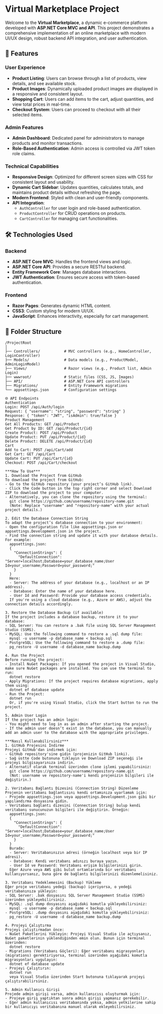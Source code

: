 # Virtual Marketplace Project

Welcome to the **Virtual Marketplace**, a dynamic e-commerce platform developed with **ASP.NET Core MVC and API**. This project demonstrates a comprehensive implementation of an online marketplace with modern UI/UX design, robust backend API integration, and user authentication.

## 🚀 Features

### User Experience
- **Product Listing**: Users can browse through a list of products, view details, and see available stock.
- **Product Images**: Dynamically uploaded product images are displayed in a responsive and consistent layout.
- **Shopping Cart**: Users can add items to the cart, adjust quantities, and view total prices in real-time.
- **Checkout System**: Users can proceed to checkout with all their selected items.

### Admin Features
- **Admin Dashboard**: Dedicated panel for administrators to manage products and monitor transactions.
- **Role-Based Authentication**: Admin access is controlled via JWT token role claims.

### Technical Capabilities
- **Responsive Design**: Optimized for different screen sizes with CSS for consistent layout and usability.
- **Dynamic Cart Sidebar**: Updates quantities, calculates totals, and maintains product details without refreshing the page.
- **Modern Frontend**: Styled with clean and user-friendly components.
- **API Integration**: 
  - `AuthController` for user login and role-based authentication.
  - `ProductController` for CRUD operations on products.
  - `CartController` for managing cart functionalities.

## 🛠️ Technologies Used

### Backend
- **ASP.NET Core MVC**: Handles the frontend views and logic.
- **ASP.NET Core API**: Provides a secure RESTful backend.
- **Entity Framework Core**: Manages database interactions.
- **JWT Authentication**: Ensures secure access with token-based authentication.

### Frontend
- **Razor Pages**: Generates dynamic HTML content.
- **CSS3**: Custom styling for modern UI/UX.
- **JavaScript**: Enhances interactivity, especially for cart management.

## 📂 Folder Structure

```plaintext
/ProjectRoot
│
├── Controllers/           # MVC controllers (e.g., HomeController, LoginController)
├── Models/                # Data models (e.g., ProductModel, AdminLoginModel)
├── Views/                 # Razor views (e.g., Product list, Admin Login)
├── wwwroot/               # Static files (CSS, JS, Images)
├── API/                   # ASP.NET Core API controllers
├── Migrations/            # Entity Framework migrations
└── appsettings.json       # Configuration settings

🌐 API Endpoints
Authentication
Login: POST /api/Auth/login
Request: { "username": "string", "password": "string" }
Response: { "token": "JWT", "isAdmin": true/false }
Product Management
Get All Products: GET /api/Product
Get Product by ID: GET /api/Product/{id}
Create Product: POST /api/Product
Update Product: PUT /api/Product/{id}
Delete Product: DELETE /api/Product/{id}
Cart
Add to Cart: POST /api/Cart/add
Get Cart: GET /api/Cart
Update Cart: PUT /api/Cart/{id}
Checkout: POST /api/Cart/checkout

***How To Use***
1. Download the Project from GitHub
To download the project from GitHub:
- Go to the GitHub repository (your project’s GitHub link).
- Click the Code button in the top right corner and select Download ZIP to download the project to your computer.
- Alternatively, you can clone the repository using the terminal:
  git clone https://github.com/username/repository-name.git
  (Note: Replace "username" and "repository-name" with your actual project details.)

2. Edit the Database Connection String
To adapt the project’s database connection to your environment:
- Open the configuration file like appsettings.json or appsettings.Development.json in the project.
- Find the connection string and update it with your database details. For example:
  appsettings.json:
  {
    "ConnectionStrings": {
      "DefaultConnection": "Server=localhost;Database=your_database_name;User Id=your_username;Password=your_password;"
    }
  }
  Here:
  - Server: The address of your database (e.g., localhost or an IP address).
  - Database: Enter the name of your database here.
  - User Id and Password: Provide your database access credentials.
  If you're using a cloud database (e.g., Azure or AWS), adjust the connection details accordingly.

3. Restore the Database Backup (if available)
If the project includes a database backup, restore it to your database:
- SQL Server: You can restore a .bak file using SQL Server Management Studio (SSMS).
- MySQL: Use the following command to restore a .sql dump file:
  mysql -u username -p database_name < backup.sql
- PostgreSQL: Use the following command to restore a .dump file:
  pg_restore -U username -d database_name backup.dump

4. Run the Project
Before running the project:
- Install NuGet Packages: If you opened the project in Visual Studio, make sure NuGet packages are installed. You can use the terminal to run:
  dotnet restore
- Apply Migrations: If the project requires database migrations, apply them using:
  dotnet ef database update
- Run the Project:
  dotnet run
  Or, if you're using Visual Studio, click the Start button to run the project.

5. Admin User Login
If the project has an admin login:
- You might need to log in as an admin after starting the project.
- If the admin user doesn’t exist in the database, you can manually add an admin user to the database with the appropriate privileges.

***Nasıl Kullanabilirsiniz***
1. GitHub Projesini İndirme
Projeyi GitHub'dan indirmek için:
- GitHub repository'sine gidin (projenizin GitHub linki).
- Sağ üstte Code butonuna tıklayın ve Download ZIP seçeneği ile projeyi bilgisayarınıza indirin.
- Alternatif olarak terminal üzerinden clone işlemi yapabilirsiniz:
  git clone https://github.com/username/repository-name.git
  (Not: username ve repository-name'i kendi projenizin bilgileri ile değiştirin.)

2. Veritabanı Bağlantı Dizesini (Connection String) Düzenleme
Projenin veritabanı bağlantısını kendi ortamınıza uyarlamak için:
- Projede appsettings.json veya appsettings.Development.json gibi bir yapılandırma dosyasına gidin.
- Veritabanı bağlantı dizesini (Connection String) bulup kendi veritabanı sunucunuzun bilgileri ile değiştirin. Örneğin:
  appsettings.json:
  {
    "ConnectionStrings": {
      "DefaultConnection": "Server=localhost;Database=your_database_name;User Id=your_username;Password=your_password;"
    }
  }
  Burada:
  - Server: Veritabanınızın adresi (örneğin localhost veya bir IP adresi).
  - Database: Kendi veritabanı adınızı buraya yazın.
  - User Id ve Password: Veritabanı erişim bilgilerinizi girin.
  Eğer Azure veya AWS gibi bulut ortamlarında bir veritabanı kullanıyorsanız, buna göre de bağlantı bilgilerinizi düzenlemelisiniz.

3. Veritabanı Yedeklemesini (Backup) Yükleme
Eğer proje veritabanı yedeği (backup) içeriyorsa, o yedeği veritabanınıza yükleyin:
- SQL Server: .bak dosyasını SQL Server Management Studio (SSMS) üzerinden yükleyebilirsiniz.
- MySQL: .sql dump dosyasını aşağıdaki komutla yükleyebilirsiniz:
  mysql -u username -p database_name < backup.sql
- PostgreSQL: .dump dosyasını aşağıdaki komutla yükleyebilirsiniz:
  pg_restore -U username -d database_name backup.dump

4. Projeyi Çalıştırma
Projeyi çalıştırmadan önce:
- NuGet Paketlerini Yükleyin: Projeyi Visual Studio ile açtıysanız, NuGet paketlerinin yüklendiğinden emin olun. Bunun için terminal üzerinden:
  dotnet restore
- Migrations (Veritabanı Göçleri): Eğer veritabanı migrasyonları (migrations) gerektiriyorsa, terminal üzerinden aşağıdaki komutla migrasyonları uygulayın:
  dotnet ef database update
- Projeyi Çalıştırın:
  dotnet run
  veya Visual Studio üzerinden Start butonuna tıklayarak projeyi çalıştırabilirsiniz.

5. Admin Kullanıcı Girişi
Projede admin girişi varsa, admin kullanıcısı oluşturmak için:
- Projeye giriş yaptıktan sonra admin girişi yapmanız gerekebilir.
- Eğer admin kullanıcısı veritabanında yoksa, admin yetkilerine sahip bir kullanıcıyı veritabanına manuel olarak ekleyebilirsiniz.

